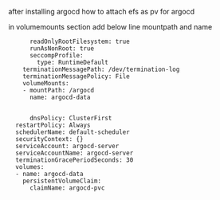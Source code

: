 

after installing argocd how to attach efs as pv for argocd 

in volumemounts section add below line mountpath and name 

          readOnlyRootFilesystem: true
          runAsNonRoot: true
          seccompProfile:
            type: RuntimeDefault
        terminationMessagePath: /dev/termination-log
        terminationMessagePolicy: File
        volumeMounts:
        - mountPath: /argocd
          name: argocd-data


          dnsPolicy: ClusterFirst
      restartPolicy: Always
      schedulerName: default-scheduler
      securityContext: {}
      serviceAccount: argocd-server
      serviceAccountName: argocd-server
      terminationGracePeriodSeconds: 30
      volumes:
      - name: argocd-data
        persistentVolumeClaim:
          claimName: argocd-pvc
